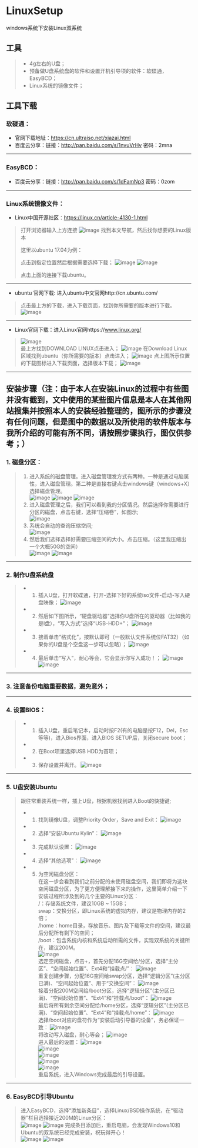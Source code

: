 # LinuxSetup
windows系统下安装Linux双系统
## 工具
> - 4g左右的U盘；
> - 预备做U盘系统盘的软件和设置开机引导项的软件：软碟通，EasyBCD；
> - Linux系统的镜像文件；
## 工具下载
### 软碟通：
- 官网下载地址：https://cn.ultraiso.net/xiazai.html
- 百度云分享：链接：http://pan.baidu.com/s/1nvuVrHv 密码：2mna
---
### EasyBCD：
- 百度云分享：链接：http://pan.baidu.com/s/1dFamNp3 密码：0zom
---
### Linux系统镜像文件：
- Linux中国开源社区：https://linux.cn/article-4130-1.html
> 打开浏览器输入上方连接
![image](http://note.youdao.com/yws/api/personal/file/B69EBB9548B446B1878BEC36CC0F713D?method=download&shareKey=ba2ff90dc1e2fc0776e01358cf78f963)
> 找到本文导航，然后找你想要的Linux版本
> 
> 这里以ubuntu 17.04为例：
> 
> 点击到指定位置然后根据需要选择下载；
![image](http://note.youdao.com/yws/api/personal/file/0C2EA475E414465A9C0A9C58CA0552C4?method=download&shareKey=ba2ff90dc1e2fc0776e01358cf78f963)
![image](http://note.youdao.com/yws/api/personal/file/C00AB9FB6F0347379A0231EAF0EE39FB?method=download&shareKey=ba2ff90dc1e2fc0776e01358cf78f963)
>
> 点击上面的连接下载ubuntu。
---
- ubuntu 官网下载:
进入ubuntu中文官网http://cn.ubuntu.com/
> 点击最上方的下载，进入下载页面，找到你所需要的版本进行下载。
![image](http://note.youdao.com/yws/api/personal/file/B3B5DF62F9B04BE1897C9F4A63D25A7F?method=download&shareKey=3096833220dd5e4745eaa210e6a433f6)
---
- Linux官网下载：进入Linux官网https://www.linux.org/
> ![image](http://note.youdao.com/yws/api/personal/file/F9CA2FFD448446C7AF1653788F3971A1?method=download&shareKey=ba2ff90dc1e2fc0776e01358cf78f963)  
最上方找到DOWNLOAD LINUX点击进入；
![image](http://note.youdao.com/yws/api/personal/file/A40FCAE57533470A814B17EAE24E4814?method=download&shareKey=ba2ff90dc1e2fc0776e01358cf78f963)
在Download Linux区域找到ubuntu（你所需要的版本）点击进入；
![image](http://note.youdao.com/yws/api/personal/file/13DB3E3C8DEA4AEEB19283B648FE0646?method=download&shareKey=ba2ff90dc1e2fc0776e01358cf78f963)
点上图所示位置的下载图标进入下载页面，选择版本下载；
![image](http://note.youdao.com/yws/api/personal/file/ED541EAD50E74638AA70287110283FCC?method=download&shareKey=ba2ff90dc1e2fc0776e01358cf78f963)
---
## 安装步骤（注：由于本人在安装Linux的过程中有些图并没有截到，文中使用的某些图片信息是本人在其他网站搜集并按照本人的安装经验整理的，图所示的步骤没有任何问题，但是图中的数据以及所使用的软件版本与我所介绍的可能有所不同，请按照步骤执行，图仅供参考；）
### 1. 磁盘分区：
> 1. 进入系统的磁盘管理。进入磁盘管理发方式有两种。一种是通过电脑属性，进入磁盘管理。第二种是直接右键点击windows键（windows+X）选择磁盘管理。  
![image](http://note.youdao.com/yws/api/personal/file/0F500923D1D54891A5919581381E5C5F?method=download&shareKey=ba2ff90dc1e2fc0776e01358cf78f963)
![image](http://note.youdao.com/yws/api/personal/file/61BD9359AEA04ED9A5B245E431104AB4?method=download&shareKey=ba2ff90dc1e2fc0776e01358cf78f963)
![image](http://note.youdao.com/yws/api/personal/file/F75030217B2C49DDB1A2A893B03BA482?method=download&shareKey=ba2ff90dc1e2fc0776e01358cf78f963)
> 2. 进入磁盘管理之后，我们可以看到我的分区情况。然后选择你需要进行分区的磁盘，点击右键，选择“压缩卷”，如图示;  
![image](http://note.youdao.com/yws/api/personal/file/99245A10395B4E2AA45A83D0DCE7D7EB?method=download&shareKey=ba2ff90dc1e2fc0776e01358cf78f963)
> 3. 系统会自动的查询压缩空间;  
![image](http://note.youdao.com/yws/api/personal/file/831AD1D375064A38A5E0D679F0060566?method=download&shareKey=ba2ff90dc1e2fc0776e01358cf78f963)
> 4. 然后我们选择选择好需要压缩空间的大小。点击压缩。（这里我压缩出一个大概50G的空间）  
![image](http://note.youdao.com/yws/api/personal/file/1C43F4525138403E81A5FDECBF010166?method=download&shareKey=ba2ff90dc1e2fc0776e01358cf78f963)
![image](http://note.youdao.com/yws/api/personal/file/429C7E9BFC1E4DCC82F7E2F8576CCDBB?method=download&shareKey=ba2ff90dc1e2fc0776e01358cf78f963)
---
### 2. 制作U盘系统盘
> - 1. 插入U盘，打开软碟通，打开-选择下好的系统iso文件-启动-写入硬盘映像；
![image](http://note.youdao.com/yws/api/personal/file/880FC287C99A4092A4151E9166B78547?method=download&shareKey=ba2ff90dc1e2fc0776e01358cf78f963)
> - 2. 然后如下图所示，“硬盘驱动器”选择你U盘所在的驱动器（比如我的是I盘），“写入方式”选择“USB-HDD+”；
![image](http://note.youdao.com/yws/api/personal/file/D09F127EA7474E51BE917ECEB3E71DCD?method=download&shareKey=ba2ff90dc1e2fc0776e01358cf78f963)
> - 3. 接着单击“格式化”，按默认即可（一般默认文件系统位FAT32）（如果你的U盘是个空盘这一步可以忽略）；
![image](http://note.youdao.com/yws/api/personal/file/765DD7C56E014C98BD1565E22539BF75?method=download&shareKey=ba2ff90dc1e2fc0776e01358cf78f963)
> - 4. 最后单击“写入”，耐心等会，它会显示你写入成功！；
![image](http://note.youdao.com/yws/api/personal/file/7E6ECACC19BD45D0A7AF9A946DA75699?method=download&shareKey=ba2ff90dc1e2fc0776e01358cf78f963)
![image](http://note.youdao.com/yws/api/personal/file/9DD744E9C9EA4DE68636AF4CC4388579?method=download&shareKey=ba2ff90dc1e2fc0776e01358cf78f963)
---
### 3. 注意备份电脑重要数据，避免意外；
---
### 4. 设置BIOS：
> - 1. 插入U盘，重启笔记本，启动时按F2(有的电脑是按F12，Del，Esc等等)，进入Bios界面，进入BIOS SETUP后，关闭secure boot；
> - 2. 在Boot项里选择USB HDD为首项；
> - 3. 保存设置并离开。
![image](http://note.youdao.com/yws/api/personal/file/B281D4811CBC4DDCA194FBD11B659A03?method=download&shareKey=ba2ff90dc1e2fc0776e01358cf78f963)
---
### 5. U盘安装Ubuntu
> 跟往常重装系统一样，插上U盘，根据机器找到进入Boot的快捷键;
> - 1. 找到镜像U盘，调整Priority Order，Save and Exit：
![image](http://upload-images.jianshu.io/upload_images/671333-52245da80b6a24fe.jpg?imageMogr2/auto-orient/strip%7CimageView2/2)
> - 2. 选择“安装Ubuntu Kylin”：
![image](http://upload-images.jianshu.io/upload_images/671333-930c13649fd95892.jpg?imageMogr2/auto-orient/strip%7CimageView2/2/w/1240)
> - 3. 完成默认设置：
![image](http://upload-images.jianshu.io/upload_images/671333-316c38f12e231f9c.jpg?imageMogr2/auto-orient/strip%7CimageView2/2/w/1240)
> - 4. 选择“其他选项”：
![image](http://upload-images.jianshu.io/upload_images/671333-efa9c15dce9a2366.jpg?imageMogr2/auto-orient/strip%7CimageView2/2/w/1240)
> - 5. 为空闲磁盘分区：  
在这一步会看到我们之前分配的未使用磁盘空间，我们即将为这块空闲磁盘分区，为了更方便理解接下来的操作，这里简单介绍一下安装过程所涉及到的几个主要的Linux分区：  
/：存储系统文件，建议10GB ~ 15GB；  
swap：交换分区，即Linux系统的虚拟内存，建议是物理内存的2倍；  
/home：home目录，存放音乐、图片及下载等文件的空间，建议最后分配所有剩下的空间；  
/boot：包含系统内核和系统启动所需的文件，实现双系统的关键所在，建议200M。  
![image](http://upload-images.jianshu.io/upload_images/671333-efa9c15dce9a2366.jpg?imageMogr2/auto-orient/strip%7CimageView2/2)   
选定空闲磁盘，点击+，首先分配16G空间给/分区，选择“主分区”、“空间起始位置”、Ext4和“挂载点/”：
![image](http://upload-images.jianshu.io/upload_images/671333-b66a114eca0c8aee.jpg?imageMogr2/auto-orient/strip%7CimageView2/2/w/1240)  
重复创建步骤，分配16G空间给swap分区，选择“逻辑分区”(主分区已满)、“空间起始位置”、用于“交换空间”：
![image](http://upload-images.jianshu.io/upload_images/671333-8e62830d2d99a979.jpg?imageMogr2/auto-orient/strip%7CimageView2/2/w/1240)  
接着分配200M空间给/boot分区，选择“逻辑分区”(主分区已满)、“空间起始位置”、“Ext4”和“挂载点/boot”：
![image](http://upload-images.jianshu.io/upload_images/671333-3245cb65c8097b19.jpg?imageMogr2/auto-orient/strip%7CimageView2/2/w/1240)  
最后将所有剩余空间分配给/home分区，选择“逻辑分区”(主分区已满)、“空间起始位置”、“Ext4”和“挂载点/home”：
![image](http://upload-images.jianshu.io/upload_images/671333-c70f4de86b3d6db5.jpg?imageMogr2/auto-orient/strip%7CimageView2/2)  
选择/boot对应的盘符作为“安装启动引导器的设备”，务必保证一致：
![image](http://upload-images.jianshu.io/upload_images/671333-f4cecdad1256398f.jpg?imageMogr2/auto-orient/strip%7CimageView2/2/w/1240)  
将改动写入磁盘，耐心等会；
![image](http://upload-images.jianshu.io/upload_images/671333-e60e325a26327ab6.jpg?imageMogr2/auto-orient/strip%7CimageView2/2/w/1240)  
进入最后的设置：
![image](http://upload-images.jianshu.io/upload_images/671333-611c071e24380048.jpg?imageMogr2/auto-orient/strip%7CimageView2/2/w/1240)  
![image](http://upload-images.jianshu.io/upload_images/671333-cc8b9e0e50fefef9.jpg?imageMogr2/auto-orient/strip%7CimageView2/2)  
![image](http://upload-images.jianshu.io/upload_images/671333-159aa5ed54bb2977.jpg?imageMogr2/auto-orient/strip%7CimageView2/2/w/1240)  
![image](http://upload-images.jianshu.io/upload_images/671333-abe8611d11530843.jpg?imageMogr2/auto-orient/strip%7CimageView2/2/w/1240)  
![image](http://upload-images.jianshu.io/upload_images/671333-0829a0d732bb9991.jpg?imageMogr2/auto-orient/strip%7CimageView2/2/w/1240)  
重启系统，进入Windows完成最后的引导设置。
---
### 6. EasyBCD引导Ubuntu
> 进入EasyBCD，选择“添加新条目”，选择Linux/BSD操作系统，在“驱动器”栏目选择接近200M的Linux分区：  
![image](http://upload-images.jianshu.io/upload_images/671333-ddffde46eed192e9.png?imageMogr2/auto-orient/strip%7CimageView2/2/w/1240) 
![image](http://upload-images.jianshu.io/upload_images/671333-f3df520a5db6ab7b.png?imageMogr2/auto-orient/strip%7CimageView2/2/w/1240)
完成条目添加后，重启电脑，会发现Windows10和Ubuntu的双系统已经完成安装，祝玩得开心！  
![image](http://upload-images.jianshu.io/upload_images/671333-b778f990a9319307.jpg?imageMogr2/auto-orient/strip%7CimageView2/2/w/1240)
![image](http://upload-images.jianshu.io/upload_images/671333-c221037a9a4731f5.png?imageMogr2/auto-orient/strip%7CimageView2/2/w/1240)

